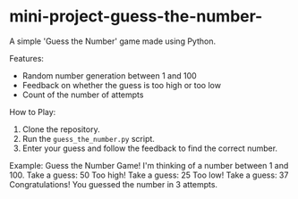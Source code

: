 # mini-project-guess-the-number-
A simple 'Guess the Number' game made using Python.

Features:
- Random number generation between 1 and 100
- Feedback on whether the guess is too high or too low
- Count of the number of attempts

How to Play:
1. Clone the repository.
2. Run the `guess_the_number.py` script.
3. Enter your guess and follow the feedback to find the correct number.

Example:
Guess the Number Game!
I'm thinking of a number between 1 and 100.
Take a guess: 50
Too high!
Take a guess: 25
Too low!
Take a guess: 37
Congratulations! You guessed the number in 3 attempts.
